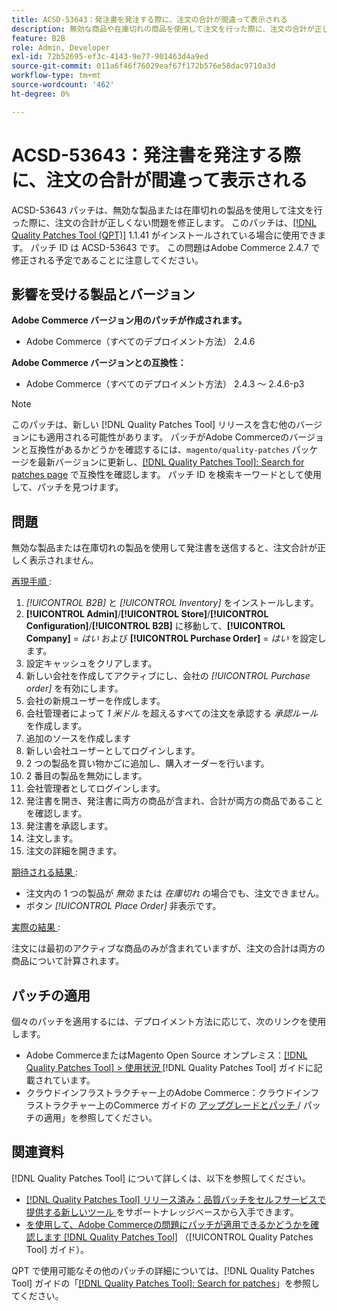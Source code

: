 ```yaml
---
title: ACSD-53643：発注書を発注する際に、注文の合計が間違って表示される
description: 無効な商品や在庫切れの商品を使用して注文を行った際に、注文の合計が正しくないAdobe Commerceの問題を修正するために、ACSD-53643 パッチを適用してください。
feature: B2B
role: Admin, Developer
exl-id: 72b52695-ef3c-4143-9e77-901463d4a9ed
source-git-commit: 011a6f46f76029eaf67f172b576e58dac9710a3d
workflow-type: tm+mt
source-wordcount: '462'
ht-degree: 0%

---
```


# ACSD-53643：発注書を発注する際に、注文の合計が間違って表示される

ACSD-53643 パッチは、無効な製品または在庫切れの製品を使用して注文を行った際に、注文の合計が正しくない問題を修正します。 このパッチは、[[!DNL Quality Patches Tool (QPT)]](https://experienceleague.adobe.com/en/docs/commerce-operations/tools/quality-patches-tool/quality-patches-tool-to-self-serve-quality-patches) 1.1.41 がインストールされている場合に使用できます。 パッチ ID は ACSD-53643 です。 この問題はAdobe Commerce 2.4.7 で修正される予定であることに注意してください。

## 影響を受ける製品とバージョン

**Adobe Commerce バージョン用のパッチが作成されます。**

* Adobe Commerce（すべてのデプロイメント方法） 2.4.6

**Adobe Commerce バージョンとの互換性：**

* Adobe Commerce（すべてのデプロイメント方法） 2.4.3 ～ 2.4.6-p3

>[!NOTE]
>
>このパッチは、新しい [!DNL Quality Patches Tool] リリースを含む他のバージョンにも適用される可能性があります。 パッチがAdobe Commerceのバージョンと互換性があるかどうかを確認するには、`magento/quality-patches` パッケージを最新バージョンに更新し、[[!DNL Quality Patches Tool]: Search for patches page](https://experienceleague.adobe.com/tools/commerce-quality-patches/index.html) で互換性を確認します。 パッチ ID を検索キーワードとして使用して、パッチを見つけます。

## 問題

無効な製品または在庫切れの製品を使用して発注書を送信すると、注文合計が正しく表示されません。

<u> 再現手順 </u>:

1. *[!UICONTROL B2B]* と *[!UICONTROL Inventory]* をインストールします。
1. **[!UICONTROL Admin]**/**[!UICONTROL Store]**/**[!UICONTROL Configuration]**/**[!UICONTROL B2B]** に移動して、**[!UICONTROL Company]** = *はい* および **[!UICONTROL Purchase Order]** = *はい* を設定します。
1. 設定キャッシュをクリアします。
1. 新しい会社を作成してアクティブにし、会社の *[!UICONTROL Purchase order]* を有効にします。
1. 会社の新規ユーザーを作成します。
1. 会社管理者によって *1 米ドル* を超えるすべての注文を承認する *承認ルール* を作成します。
1. 追加のソースを作成します
1. 新しい会社ユーザーとしてログインします。
1. 2 つの製品を買い物かごに追加し、購入オーダーを行います。
1. 2 番目の製品を無効にします。
1. 会社管理者としてログインします。
1. 発注書を開き、発注書に両方の商品が含まれ、合計が両方の商品であることを確認します。
1. 発注書を承認します。
1. 注文します。
1. 注文の詳細を開きます。

<u> 期待される結果 </u>:

* 注文内の 1 つの製品が *無効* または *在庫切れ* の場合でも、注文できません。
* ボタン *[!UICONTROL Place Order]* 非表示です。

<u> 実際の結果 </u>:

注文には最初のアクティブな商品のみが含まれていますが、注文の合計は両方の商品について計算されます。

## パッチの適用

個々のパッチを適用するには、デプロイメント方法に応じて、次のリンクを使用します。

* Adobe CommerceまたはMagento Open Source オンプレミス：[[!DNL Quality Patches Tool] > 使用状況 ](/help/tools/quality-patches-tool/usage.md) [!DNL Quality Patches Tool] ガイドに記載されています。
* クラウドインフラストラクチャー上のAdobe Commerce：クラウドインフラストラクチャー上のCommerce ガイドの [ アップグレードとパッチ ](https://experienceleague.adobe.com/docs/commerce-cloud-service/user-guide/develop/upgrade/apply-patches.html)/ パッチの適用」を参照してください。

## 関連資料

[!DNL Quality Patches Tool] について詳しくは、以下を参照してください。

* [[!DNL Quality Patches Tool]  リリース済み：品質パッチをセルフサービスで提供する新しいツール ](https://experienceleague.adobe.com/en/docs/commerce-operations/tools/quality-patches-tool/quality-patches-tool-to-self-serve-quality-patches) をサポートナレッジベースから入手できます。
* [ を使用して、Adobe Commerceの問題にパッチが適用できるかどうかを確認します  [!DNL Quality Patches Tool]](/help/tools/quality-patches-tool/patches-available-in-qpt/check-patch-for-magento-issue-with-magento-quality-patches.md) （[!UICONTROL Quality Patches Tool] ガイド）。


QPT で使用可能なその他のパッチの詳細については、[!DNL Quality Patches Tool] ガイドの「[[!DNL Quality Patches Tool]: Search for patches](https://experienceleague.adobe.com/tools/commerce-quality-patches/index.html)」を参照してください。
